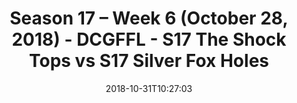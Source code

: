 ---
title: Season 17 – Week 6 (October 28, 2018) - DCGFFL - S17 The Shock Tops vs S17
  Silver Fox Holes
teams-score:
- team: _teams/s17-power-orange.md
  score: 36
- team: _teams/s17-silver.md
  score: 0
mvp: Forfeit
game-ball: Forfeit
sportsperson: Forfeit
season: 17
week: 6
date: '2018-10-31T10:27:03'
pageid: season-17-week-6-october-28-2018-6701-vs-6706
---
